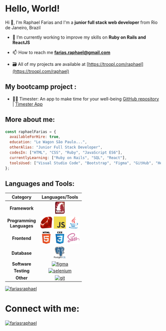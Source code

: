 # Hello, World!
Hi 👋, I'm Raphael Farias and I'm a **junior full stack web developer** from Rio de Janeiro, Brazil

- 🌱 I’m currently working to improve my skills on **Ruby on Rails and ReactJS**

- 📫 How to reach me **farias.raphael@gmail.com**

- 🗃️ All of my projects are available at [https://troopl.com/raphael](https://troopl.com/raphael)

## My bootcamp project :

- 👨‍💻 Timester: An app to make time for your well-being [GitHub repository](https://github.com/Clenia2023/Timester "Timester - GitHub Repository") | [Timester App](https://timester-324f495b6657.herokuapp.com/ "Timester")  


## More about me:

```javascript
const raphaelFarias = {
  availableForHire: true,
  education: "Le Wagon São Paulo...",
  otherAlias: "Junior Full Stack Developer",
  codesIn: ["HTML", "CSS", "Ruby", "JavaScript ES6"],
  currentlyLearning: ["Ruby on Rails", "SQL", "React"],
  toolsUsed: ["Visual Studio Code", "Bootstrap", "Figma", "GitHub", "Heroku"]
};

```

## Languages and Tools:

| Category | Languages/Tools |
|:---:|:---:|
| **Framework** |  <img src="https://raw.githubusercontent.com/devicons/devicon/master/icons/rails/rails-original-wordmark.svg" alt="Ruby on Rails" width="40" height="40"/> |
| **Programming  <br> Languages** | <a href="https://www.ruby-lang.org/en/" target="_blank" rel="noreferrer"> <img src="https://raw.githubusercontent.com/devicons/devicon/master/icons/ruby/ruby-original.svg" alt="ruby" width="40" height="40"/></a> <a href=""> <img src="https://raw.githubusercontent.com/devicons/devicon/master/icons/javascript/javascript-original.svg" alt="JavaScript" width="40" height="40"/></a> <a href="https://www.java.com" target="_blank" rel="noreferrer"> <img src="https://raw.githubusercontent.com/devicons/devicon/master/icons/java/java-original.svg" alt="java" width="40" height="40"/></a>|
| **Frontend** |<a href="https://www.w3.org/html/" target="_blank" rel="noreferrer"><img src="https://raw.githubusercontent.com/devicons/devicon/master/icons/html5/html5-original-wordmark.svg" alt="html5" width="40" height="40"/></a> <a href="https://www.w3schools.com/css/" target="_blank" rel="noreferrer"> <img src="https://raw.githubusercontent.com/devicons/devicon/master/icons/css3/css3-original-wordmark.svg" alt="CSS3" width="40" height="40"/></a> <a href="https://sass-lang.com" target="_blank" rel="noreferrer"> <img src="https://raw.githubusercontent.com/devicons/devicon/master/icons/sass/sass-original.svg" alt="sass" width="40" height="40"/> </a> |
| **Database** | <a href="https://www.postgresql.org" target="_blank" rel="noreferrer"> <img src="https://raw.githubusercontent.com/devicons/devicon/master/icons/postgresql/postgresql-original-wordmark.svg" alt="postgresql" width="40" height="40"/> </a> |
| **Software** |<a href="https://www.figma.com/" target="_blank" rel="noreferrer"> <img src="https://www.vectorlogo.zone/logos/figma/figma-icon.svg" alt="figma" width="40" height="40"/> </a> |
| **Testing** |<a href="https://www.selenium.dev" target="_blank" rel="noreferrer"> <img src="https://raw.githubusercontent.com/detain/svg-logos/780f25886640cef088af994181646db2f6b1a3f8/svg/selenium-logo.svg" alt="selenium" width="40" height="40"/> </a> |
| **Other** | <a href="https://git-scm.com/" target="_blank" rel="noreferrer"> <img src="https://www.vectorlogo.zone/logos/git-scm/git-scm-icon.svg" alt="git" width="40" height="40"/> </a> |


[![fariasraphael](https://github-readme-stats.vercel.app/api/top-langs?username=fariasraphael&show_icons=true&locale=en&layout=compact)](https://github-readme-stats.vercel.app/api/top-langs?username=fariasraphael&show_icons=true&locale=en&layout=compact)


# Connect with me:
<p align="left">
<a href="https://linkedin.com/in/fariasraphael" target="blank"><img align="center" src="https://raw.githubusercontent.com/rahuldkjain/github-profile-readme-generator/master/src/images/icons/Social/linked-in-alt.svg" alt="fariasraphael" height="30" width="40" /></a>
</p>
